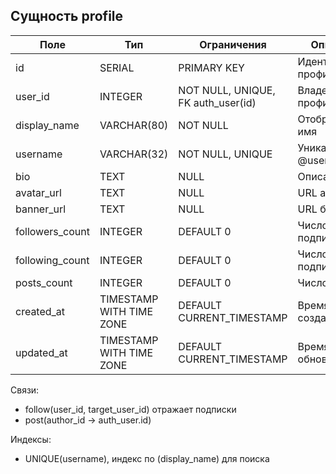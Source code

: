 ## Сущность profile

| Поле              | Тип                        | Ограничения                           | Описание |
|-------------------|----------------------------|---------------------------------------|----------|
| id                | SERIAL                     | PRIMARY KEY                           | Идентификатор профиля |
| user_id           | INTEGER                    | NOT NULL, UNIQUE, FK auth_user(id)    | Владелец профиля |
| display_name      | VARCHAR(80)                | NOT NULL                               | Отображаемое имя |
| username          | VARCHAR(32)                | NOT NULL, UNIQUE                       | Уникальный @username |
| bio               | TEXT                       | NULL                                   | Описание |
| avatar_url        | TEXT                       | NULL                                   | URL аватара |
| banner_url        | TEXT                       | NULL                                   | URL баннера |
| followers_count   | INTEGER                    | DEFAULT 0                              | Число подписчиков |
| following_count   | INTEGER                    | DEFAULT 0                              | Число подписок |
| posts_count       | INTEGER                    | DEFAULT 0                              | Число постов |
| created_at        | TIMESTAMP WITH TIME ZONE   | DEFAULT CURRENT_TIMESTAMP              | Время создания |
| updated_at        | TIMESTAMP WITH TIME ZONE   | DEFAULT CURRENT_TIMESTAMP              | Время обновления |

Связи:
- follow(user_id, target_user_id) отражает подписки
- post(author_id → auth_user.id)

Индексы:
- UNIQUE(username), индекс по (display_name) для поиска